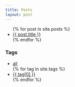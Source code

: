 ```yaml
---
title: Posts
layout: post
---
```


<ul id="post-list">
    {% for post in site.posts %}
        <li class="{% for tag in post.tags %}{{ tag | slugify }} {% endfor %}">
            <a href="{{ post.url }}">
                {{ post.title }}
            </a>
        </li>
    {% endfor %}
</ul>

<h3>Tags</h3>

<ul id="tag-list">
    <li>
        <a href="/posts/">
            all
        </a>
    </li>
    {% for tag in site.tags %}
        <li class="{{ tag[0] | slugify }}">
            <a href="/posts/?tag={{ tag[0] | slugify }}">
                {{ tag[0] }}
            </a>
        </li>
    {% endfor %}
</ul>
<script>
const params = new Proxy(new URLSearchParams(window.location.search), {
  get: (searchParams, prop) => searchParams.get(prop),
});
const tag = params.tag;
if (tag) {
    const listEl = document.getElementById("post-list");
    const itemEls = listEl.children;
    for (let i = 0; i < itemEls.length; i++) {
        const itemEl = itemEls[i];
        if (!itemEl.className.includes(tag)) {
            itemEl.classList.add("hidden");
        }
    }
    const headerEl = document.getElementById("post-header");
    headerEl.textContent = `Posts tagged "${tag.replaceAll("-", " ")}"`;
}
</script>
